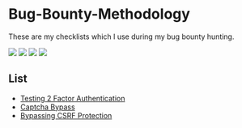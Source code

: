 # Bug-Bounty-Methodology
These are my checklists which I use during my bug bounty hunting.

![](https://img.shields.io/github/issues/tuhin1729/Bug-Bounty-Methodology)
![](https://img.shields.io/github/forks/tuhin1729/Bug-Bounty-Methodology)
![](https://img.shields.io/github/stars/tuhin1729/Bug-Bounty-Methodology)
![](https://img.shields.io/github/last-commit/tuhin1729/Bug-Bounty-Methodology)

## List
- [Testing 2 Factor Authentication](https://github.com/tuhin1729/Bug-Bounty-Methodology/blob/main/2FA.md)
- [Captcha Bypass](https://github.com/tuhin1729/Bug-Bounty-Methodology/blob/main/captcha.md)
- [Bypassing CSRF Protection](https://github.com/tuhin1729/Bug-Bounty-Methodology/blob/main/CSRF.md)
